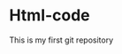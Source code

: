 # Html-code
This is my first git repository 
<DOCTYPE HTML>
<HTML lang="en">
<head>
<meta charset="UTE 8">
<meta name="view port>
content="Width=device=width
intial-scale=1.0">
<link real=style sheet"
href="styles.css">
<title>html repository<\title>
<\head>
<body>
<header>
<H1> hii iam iffat<\h1>
<nev>
<ul>
<li><a
href="#about"> this repository is for my internship for which I used html I hope you liked it<\a>
<li><a>